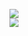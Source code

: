 [![](https://img.shields.io/badge/Made%20With-Github%20Spray-lightgrey.svg?style=for-the-badge&logo=github)](https://github.com/Annihil/github-spray#24403)  
[![](https://i.imgur.com/2DrTn0Z.gif)](https://github.com/Annihil/github-spray)
